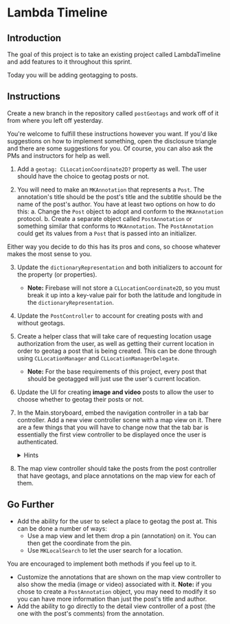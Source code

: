 # Lambda Timeline 

## Introduction

The goal of this project is to take an existing project called LambdaTimeline and add features to it throughout this sprint. 

Today you will be adding geotagging to posts.

## Instructions

Create a new branch in the repository called `postGeotags` and work off of it from where you left off yesterday.

You're welcome to fulfill these instructions however you want. If you'd like suggestions on how to implement something, open the disclosure triangle and there are some suggestions for you. Of course, you can also ask the PMs and instructors for help as well.

1. Add a `geotag: CLLocationCoordinate2D?` property as well. The user should have the choice to geotag posts or not.

2. You will need to make an `MKAnnotation` that represents a `Post`. The annotation's title should be the post's title and the subtitle should be the name of the post's author. You have at least two options on how to do this:
    a. Change the `Post` object to adopt and conform to the `MKAnnotation` protocol. 
    b. Create a separate object called `PostAnnotation` or something similar that conforms to `MKAnnotation`. The `PostAnnotation` could get its values from a `Post` that is passed into an initializer.

Either way you decide to do this has its pros and cons, so choose whatever makes the most sense to you.

3. Update the `dictionaryRepresentation` and both initializers to account for the property (or properties). 
    - **Note:** Firebase will not store a `CLLocationCoordinate2D`, so you must break it up into a key-value pair for both the latitude and longitude in the `dictionaryRepresentation`.
4. Update the `PostController` to account for creating posts with and without geotags.
5. Create a helper class that will take care of requesting location usage authorization from the user, as well as getting their current location in order to geotag a post that is being created. This can be done through using `CLLocationManager` and `CLLocationManagerDelegate`.
    - **Note:** For the base requirements of this project, every post that should be geotagged will just use the user's current location.
6. Update the UI for creating **image and video** posts to allow the user to choose whether to geotag their posts or not.
7. In the Main.storyboard, embed the navigation controller in a tab bar controller. Add a new view controller scene with a map view on it. There are a few things that you will have to change now that the tab bar is essentially the first view controller to be displayed once the user is authenticated.
    <details><summary>Hints</summary>
    <p>

      - As the map view controller is going to need access to the same instance of `PostController` as the rest of the app uses, consider creating a subclass of `UITabBarController` and initializing a `PostController` there instead of the `PostsCollectionViewController`. That way, the tab bar controller can pass references to it to both the `PostsCollectionViewController` and the new map view controller.
      - In the `AppDelegate` the way the navigation controller holding the `PostsCollectionViewController` becomes the initial view controller if the user is authenticated is by initializing it from the storyboard with a Storyboard ID. You will need to give the tab bar controller a storyboard ID and use it instead of the navigation controller's that is currently used. If you are unfamiliar with how this works, [this Stack Overflow question](https://stackoverflow.com/questions/13867565/what-is-a-storyboard-id-and-how-can-i-use-this) gives a straight answer.

    </p>
    </details>

7. The map view controller should take the posts from the post controller that have geotags, and place annotations on the map view for each of them.

## Go Further

- Add the ability for the user to select a place to geotag the post at. This can be done a number of ways:
    - Use a map view and let them drop a pin (annotation) on it. You can then get the coordinate from the pin.
    - Use `MKLocalSearch` to let the user search for a location.

You are encouraged to implement both methods if you feel up to it.

- Customize the annotations that are shown on the map view controller to also show the media (image or video) associated with it. **Note:** if you chose to create a `PostAnnotation` object, you may need to modify it so you can have more information than just the post's title and author.
- Add the ability to go directly to the detail view controller of a post (the one with the post's comments) from the annotation.

